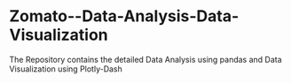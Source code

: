 # Zomato--Data-Analysis-Data-Visualization
The Repository contains the detailed Data Analysis using pandas and Data Visualization using Plotly-Dash
